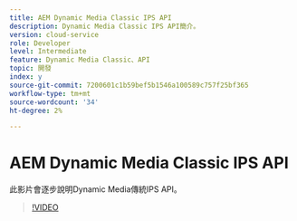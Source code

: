 ```yaml
---
title: AEM Dynamic Media Classic IPS API
description: Dynamic Media Classic IPS API簡介。
version: cloud-service
role: Developer
level: Intermediate
feature: Dynamic Media Classic、API
topic: 開發
index: y
source-git-commit: 7200601c1b59bef5b1546a100589c757f25bf365
workflow-type: tm+mt
source-wordcount: '34'
ht-degree: 2%

---
```



# AEM Dynamic Media Classic IPS API

此影片會逐步說明Dynamic Media傳統IPS API。

>[!VIDEO](https://video.tv.adobe.com/v/335453?quality=9&learn=on)
